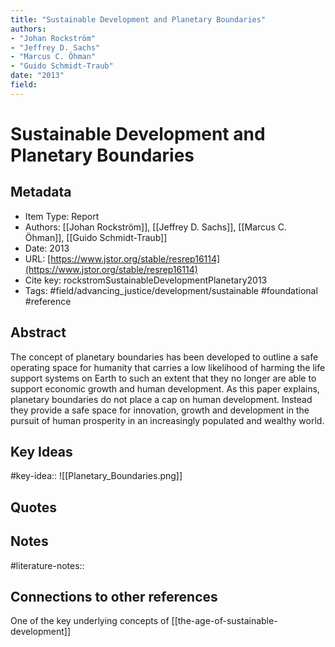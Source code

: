 ```yaml
---
title: "Sustainable Development and Planetary Boundaries"
authors:  
- "Johan Rockström"
- "Jeffrey D. Sachs"
- "Marcus C. Öhman"
- "Guido Schmidt-Traub"
date: "2013"
field:
---
```


# Sustainable Development and Planetary Boundaries

## Metadata
* Item Type: Report
* Authors: [[Johan Rockström]], [[Jeffrey D. Sachs]], [[Marcus C. Öhman]], [[Guido Schmidt-Traub]]
* Date: 2013
* URL: [https://www.jstor.org/stable/resrep16114](https://www.jstor.org/stable/resrep16114)
* Cite key: rockstromSustainableDevelopmentPlanetary2013
* Tags: 
#field/advancing_justice/development/sustainable 
#foundational 
#reference


## Abstract

The concept of planetary boundaries has been developed to outline a safe operating space for humanity that carries a low likelihood of harming the life support systems on Earth to such an extent that they no longer are able to support economic growth and human development. As this paper explains, planetary boundaries do not place a cap on human development. Instead they provide a safe space for innovation, growth and development in the pursuit of human prosperity in an increasingly populated and wealthy world.


## Key Ideas
#key-idea:: ![[Planetary_Boundaries.png]]

## Quotes

## Notes
#literature-notes:: 

## Connections to other references
One of the key underlying concepts of [[the-age-of-sustainable-development]]